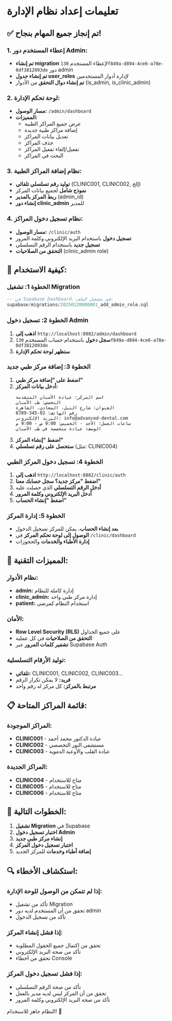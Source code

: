 # تعليمات إعداد نظام الإدارة

## ✅ تم إنجاز جميع المهام بنجاح!

### **1. إعطاء المستخدم دور Admin:**
- **تم إنشاء migration** لإعطاء المستخدم `130f849a-d894-4ce6-a78e-0df3812093de` دور admin
- **تم إنشاء جدول user_roles** لإدارة أدوار المستخدمين
- **تم إنشاء دوال التحقق** من الأدوار (is_admin, is_clinic_admin)

### **2. لوحة تحكم الإدارة:**
- **مسار الوصول:** `/admin/dashboard`
- **المميزات:**
  - عرض جميع المراكز الطبية
  - إضافة مراكز طبية جديدة
  - تعديل بيانات المراكز
  - حذف المراكز
  - تفعيل/إلغاء تفعيل المراكز
  - البحث في المراكز

### **3. نظام إضافة المراكز الطبية:**
- **توليد رقم تسلسلي تلقائي** (CLINIC001, CLINIC002, إلخ)
- **نموذج شامل** لجميع بيانات المركز
- **ربط المركز بالمدير** (admin_id)
- **إنشاء دور clinic_admin** للمدير

### **4. نظام تسجيل دخول المراكز:**
- **مسار الوصول:** `/clinic/auth`
- **تسجيل دخول** باستخدام البريد الإلكتروني وكلمة المرور
- **تسجيل جديد** باستخدام الرقم التسلسلي
- **التحقق من الصلاحيات** (clinic_admin role)

## 🚀 كيفية الاستخدام:

### **الخطوة 1: تشغيل Migration**
```sql
-- في Supabase Dashboard، قم بتشغيل الملف:
supabase/migrations/20250120000001_add_admin_role.sql
```

### **الخطوة 2: تسجيل دخول Admin**
1. **اذهب إلى** `http://localhost:8082/admin/dashboard`
2. **سجل دخول** باستخدام حساب المستخدم `130f849a-d894-4ce6-a78e-0df3812093de`
3. **ستظهر لوحة تحكم الإدارة**

### **الخطوة 3: إضافة مركز طبي جديد**
1. **اضغط على "إضافة مركز طبي"**
2. **أدخل بيانات المركز:**
   ```
   اسم المركز: عيادة الأسنان المتقدمة
   التخصص: طب الأسنان
   العنوان: شارع النيل، المعادي، القاهرة
   رقم الهاتف: 02-345-6789
   البريد الإلكتروني: info@advanced-dental.com
   ساعات العمل: الأحد - الخميس: 9:00 ص - 9:00 م
   الوصف: عيادة متخصصة في طب الأسنان
   ```
3. **اضغط "إنشاء المركز"**
4. **ستحصل على رقم تسلسلي** (مثل: CLINIC004)

### **الخطوة 4: تسجيل دخول المركز الطبي**
1. **اذهب إلى** `http://localhost:8082/clinic/auth`
2. **اضغط "مركز جديد؟ سجل حسابك معنا"**
3. **أدخل الرقم التسلسلي** الذي حصلت عليه
4. **أدخل البريد الإلكتروني وكلمة المرور**
5. **اضغط "إنشاء الحساب"**

### **الخطوة 5: إدارة المركز**
- **بعد إنشاء الحساب**، يمكن للمركز تسجيل الدخول
- **الوصول إلى لوحة تحكم المركز** في `/clinic/dashboard`
- **إدارة الأطباء والخدمات** والحجوزات

## 🔧 المميزات التقنية:

### **نظام الأدوار:**
- **admin:** إدارة كاملة للنظام
- **clinic_admin:** إدارة مركز طبي واحد
- **patient:** استخدام النظام كمرضى

### **الأمان:**
- **Row Level Security (RLS)** على جميع الجداول
- **التحقق من الصلاحيات** في كل عملية
- **تشفير كلمات المرور** عبر Supabase Auth

### **توليد الأرقام التسلسلية:**
- **تلقائي:** CLINIC001, CLINIC002, CLINIC003...
- **فريد:** لا يمكن تكرار الرقم
- **مرتبط بالمركز:** كل مركز له رقم واحد

## 📋 قائمة المراكز المتاحة:

### **المراكز الموجودة:**
- **CLINIC001** - عيادة الدكتور محمد أحمد
- **CLINIC002** - مستشفى النور التخصصي  
- **CLINIC003** - عيادة القلب والأوعية الدموية

### **المراكز الجديدة:**
- **CLINIC004** - متاح للاستخدام
- **CLINIC005** - متاح للاستخدام
- **CLINIC006** - متاح للاستخدام

## 🎯 الخطوات التالية:

1. **تشغيل Migration** في Supabase
2. **اختبار تسجيل دخول Admin**
3. **إنشاء مركز طبي جديد**
4. **اختبار تسجيل دخول المركز**
5. **إضافة أطباء وخدمات** للمركز الجديد

## 🔍 استكشاف الأخطاء:

### **إذا لم تتمكن من الوصول للوحة الإدارة:**
- تأكد من تشغيل Migration
- تحقق من أن المستخدم لديه دور admin
- تأكد من تسجيل الدخول

### **إذا فشل إنشاء المركز:**
- تحقق من اكتمال جميع الحقول المطلوبة
- تأكد من صحة البريد الإلكتروني
- تحقق من أخطاء Console

### **إذا فشل تسجيل دخول المركز:**
- تأكد من صحة الرقم التسلسلي
- تحقق من أن المركز ليس لديه مدير بالفعل
- تأكد من صحة البريد الإلكتروني وكلمة المرور

النظام جاهز للاستخدام! 🎉
